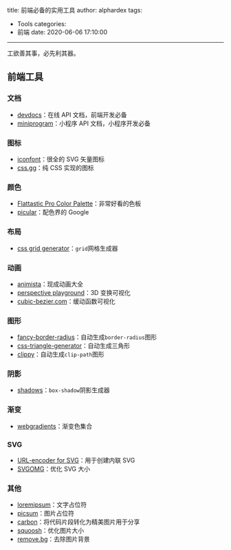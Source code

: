 title: 前端必备的实用工具
author: alphardex
tags:
  - Tools
categories:
  - 前端
date: 2020-06-06 17:10:00
---

工欲善其事，必先利其器。

<!--more-->

## 前端工具

### 文档

- [devdocs](https://devdocs.io/)：在线 API 文档，前端开发必备
- [miniprogram](https://developers.weixin.qq.com/miniprogram/dev/framework/)：小程序 API 文档，小程序开发必备

### 图标

- [iconfont](https://www.iconfont.cn/)：很全的 SVG 矢量图标
- [css.gg](https://css.gg/app)：纯 CSS 实现的图标

### 颜色

- [Flattastic Pro Color Palette](https://codepen.io/rodriguesmarcos/pen/CapmI)：非常好看的色板
- [picular](https://picular.co)：配色界的 Google

### 布局

- [css grid generator](https://cssgrid-generator.netlify.com/)：`grid`网格生成器

### 动画

- [animista](http://animista.net/)：现成动画大全
- [perspective playground](https://codepen.io/mburakerman/pen/wrZKwe)：3D 变换可视化
- [cubic-bezier.com](https://cubic-bezier.com/)：缓动函数可视化

### 图形

- [fancy-border-radius](https://9elements.github.io/fancy-border-radius)：自动生成`border-radius`图形
- [css-triangle-generator](http://apps.eky.hk/css-triangle-generator/)：自动生成三角形
- [clippy](https://bennettfeely.com/clippy/)：自动生成`clip-path`图形

### 阴影

- [shadows](https://brumm.af/shadows)：`box-shadow`阴影生成器

### 渐变

- [webgradients](https://webgradients.com/)：渐变色集合

### SVG

- [URL-encoder for SVG](http://yoksel.github.io/url-encoder/)：用于创建内联 SVG
- [SVGOMG](https://jakearchibald.github.io/svgomg/)：优化 SVG 大小

### 其他

- [loremipsum](https://loremipsum.io/)：文字占位符
- [picsum](https://picsum.photos/)：图片占位符
- [carbon](https://carbon.now.sh/)：将代码片段转化为精美图片用于分享
- [squoosh](https://squoosh.app/)：优化图片大小
- [remove.bg](https://www.remove.bg/)：去除图片背景
